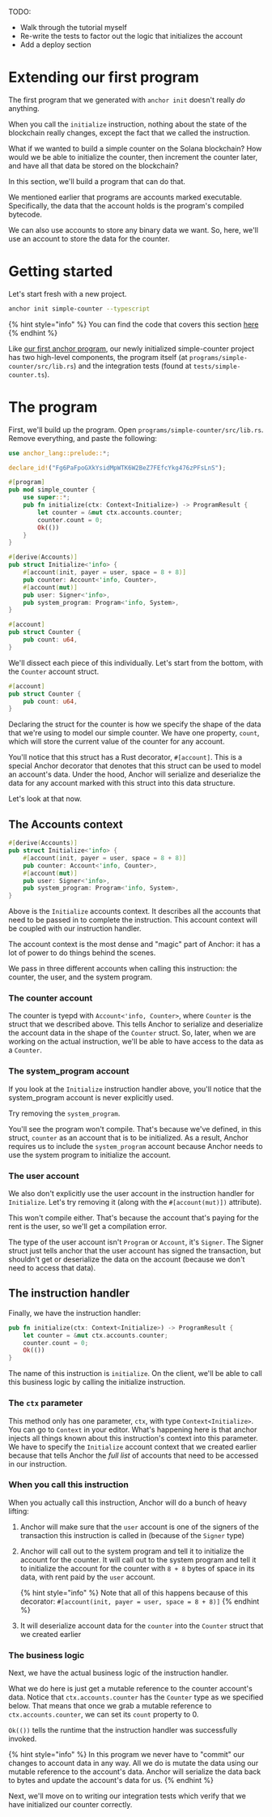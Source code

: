 TODO:

- Walk through the tutorial myself
- Re-write the tests to factor out the logic that initializes the account
- Add a deploy section

# Extending our first program

The first program that we generated with `anchor init` doesn't really _do_
anything.

When you call the `initialize` instruction, nothing about the state of the
blockchain really changes, except the fact that we called the instruction.

What if we wanted to build a simple counter on the Solana blockchain? How would
we be able to initialize the counter, then increment the counter later, and have
all that data be stored on the blockchain?

In this section, we'll build a program that can do that.

We mentioned earlier that programs are accounts marked executable. Specifically,
the data that the account holds is the program's compiled bytecode.

We can also use accounts to store any binary data we want. So, here, we'll use
an account to store the data for the counter.

# Getting started

Let's start fresh with a new project.

```bash
anchor init simple-counter --typescript
```

{% hint style="info" %} You can find the code that covers this section [here]()
{% endhint %}

Like [our first anchor program](../programs/2-program.md), our newly initialized
simple-counter project has two high-level components, the program itself (at
`programs/simple-counter/src/lib.rs`) and the integration tests (found at
`tests/simple-counter.ts`).

# The program

First, we'll build up the program. Open `programs/simple-counter/src/lib.rs`.
Remove everything, and paste the following:

```rust
use anchor_lang::prelude::*;

declare_id!("Fg6PaFpoGXkYsidMpWTK6W2BeZ7FEfcYkg476zPFsLnS");

#[program]
pub mod simple_counter {
    use super::*;
    pub fn initialize(ctx: Context<Initialize>) -> ProgramResult {
        let counter = &mut ctx.accounts.counter;
        counter.count = 0;
        Ok(())
    }
}

#[derive(Accounts)]
pub struct Initialize<'info> {
    #[account(init, payer = user, space = 8 + 8)]
    pub counter: Account<'info, Counter>,
    #[account(mut)]
    pub user: Signer<'info>,
    pub system_program: Program<'info, System>,
}

#[account]
pub struct Counter {
    pub count: u64,
}
```

We'll dissect each piece of this individually. Let's start from the bottom, with
the `Counter` account struct.

```rust
#[account]
pub struct Counter {
    pub count: u64,
}
```

Declaring the struct for the counter is how we specify the shape of the data
that we're using to model our simple counter. We have one property, `count`,
which will store the current value of the counter for any account.

You'll notice that this struct has a Rust decorator, `#[account]`. This is a
special Anchor decorator that denotes that this struct can be used to model an
account's data. Under the hood, Anchor will serialize and deserialize the data
for any account marked with this struct into this data structure.

Let's look at that now.

## The Accounts context

```rust
#[derive(Accounts)]
pub struct Initialize<'info> {
    #[account(init, payer = user, space = 8 + 8)]
    pub counter: Account<'info, Counter>,
    #[account(mut)]
    pub user: Signer<'info>,
    pub system_program: Program<'info, System>,
}
```

Above is the `Initialize` accounts context. It describes all the accounts that
need to be passed in to complete the instruction. This account context will be
coupled with our instruction handler.

The account context is the most dense and "magic" part of Anchor: it has a lot
of power to do things behind the scenes.

We pass in three different accounts when calling this instruction: the counter,
the user, and the system program.

### The counter account

The counter is tyepd with `Account<'info, Counter>`, where `Counter` is the
struct that we described above. This tells Anchor to serialize and deserialize
the account data in the shape of the `Counter` struct. So, later, when we are
working on the actual instruction, we'll be able to have access to the data as a
`Counter`.

### The system_program account

If you look at the `Initialize` instruction handler above, you'll notice that
the system_program account is never explicitly used.

Try removing the `system_program`.

You'll see the program won't compile. That's because we've defined, in this
struct, `counter` as an account that is to be initialized. As a result, Anchor
requires us to include the `system_program` account because Anchor needs to use
the system program to initialize the account.

### The user account

We also don't explicitly use the user account in the instruction handler for
`Initialize`. Let's try removing it (along with the `#[account(mut)])`
attribute).

This won't compile either. That's because the account that's paying for the rent
is the user, so we'll get a compilation error.

The type of the user account isn't `Program` or `Account`, it's `Signer`. The
Signer struct just tells anchor that the user account has signed the
transaction, but shouldn't get or deserialize the data on the account (because
we don't need to access that data).

## The instruction handler

Finally, we have the instruction handler:

```rust
pub fn initialize(ctx: Context<Initialize>) -> ProgramResult {
	let counter = &mut ctx.accounts.counter;
	counter.count = 0;
	Ok(())
}
```

The name of this instruction is `initialize`. On the client, we'll be able to
call this business logic by calling the initialize instruction.

### The `ctx` parameter

This method only has one parameter, `ctx`, with type `Context<Initialize>`. You
can go to `Context` in your editor. What's happening here is that anchor injects
all things known about this instruction's context into this parameter. We have
to specify the `Initialize` account context that we created earlier because that
tells Anchor the _full list_ of accounts that need to be accessed in our
instruction.

### When you call this instruction

When you actually call this instruction, Anchor will do a bunch of heavy
lifting:

1. Anchor will make sure that the `user` account is one of the signers of the
   transaction this instruction is called in (because of the `Signer` type)

1. Anchor will call out to the system program and tell it to initialize the
   account for the counter. It will call out to the system program and tell it
   to initialize the account for the counter with `8 + 8` bytes of space in its
   data, with rent paid by the `user` account.

   {% hint style="info" %} Note that all of this happens because of this
   decorator: `#[account(init, payer = user, space = 8 + 8)]` {% endhint %}

1. It will deserialize account data for the `counter` into the `Counter` struct
   that we created earlier

### The business logic

Next, we have the actual business logic of the instruction handler.

What we do here is just get a mutable reference to the counter account's data.
Notice that `ctx.accounts.counter` has the `Counter` type as we specified below.
That means that once we grab a mutable reference to `ctx.accounts.counter`, we
can set its `count` property to 0.

`Ok(())` tells the runtime that the instruction handler was successfully
invoked.

{% hint style="info" %} In this program we never have to "commit" our changes to
account data in any way. All we do is mutate the data using our mutable
reference to the account's data. Anchor will serialize the data back to bytes
and update the account's data for us. {% endhint %}

Next, we'll move on to writing our integration tests which verify that we have
initialized our counter correctly.
